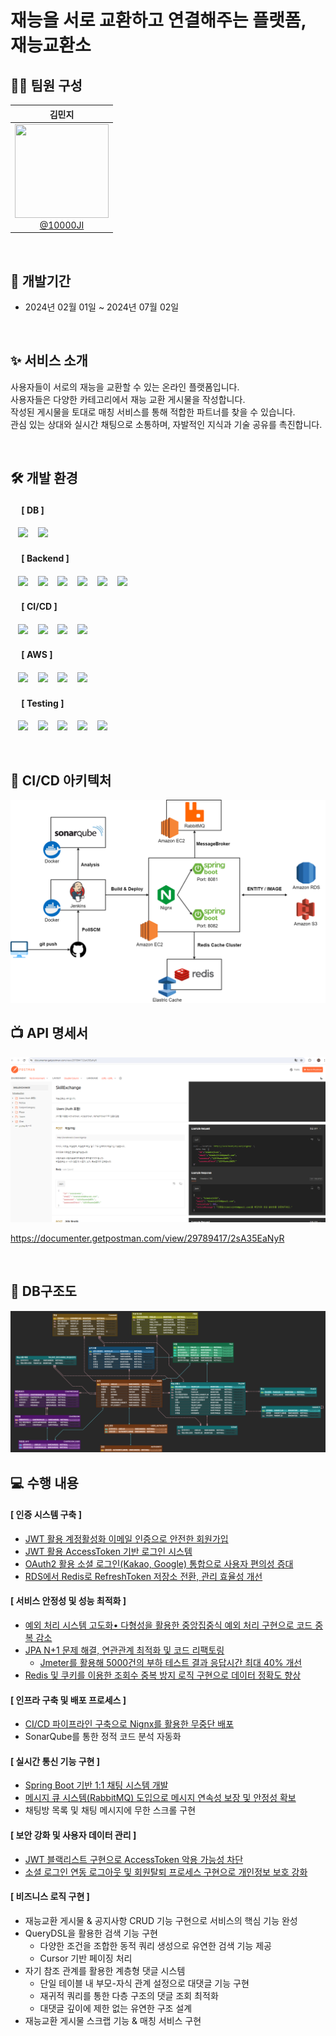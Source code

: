 # 재능을 서로 교환하고 연결해주는 플랫폼, 재능교환소

## 🙋‍♀️ 팀원 구성
<div align="center">

<div align="center">

|                                                               **김민지**                                                               |
|:-----------------------------------------------------------------------------------------------------------------------------------:| 
| [<img src="https://avatars.githubusercontent.com/u/121842688?v=4" height=150 width=150> <br/> @10000JI](https://github.com/10000JI) |

</div>
</div>
<br>

## 📆 개발기간
- 2024년 02월 01일 ~ 2024년 07월 02일

<br>

## ✨ 서비스 소개
사용자들이 서로의 재능을 교환할 수 있는 온라인 플랫폼입니다. <br>
사용자들은 다양한 카테고리에서 재능 교환 게시물을 작성합니다. <br>
작성된 게시물을 토대로 매칭 서비스를 통해 적합한 파트너를 찾을 수 있습니다. <br>
관심 있는 상대와 실시간 채팅으로 소통하며, 자발적인 지식과 기술 공유를 촉진합니다.

<br>

## 🛠️ 개발 환경
#### &nbsp;　[ DB ]
&nbsp;&nbsp;&nbsp;<img src="https://img.shields.io/badge/MariaDB-003545?style=flat&logo=MariaDB&logoColor=white"/>
&nbsp;&nbsp;&nbsp;<img src="https://img.shields.io/badge/Redis-DC382D?style=flat&logo=Redis&logoColor=white"/>

#### &nbsp;　[ Backend ]
&nbsp;&nbsp;&nbsp;<img src="https://img.shields.io/badge/Java17-007396?style=flat&logo=java&logoColor=white"/>
&nbsp;&nbsp;&nbsp;<img src="https://img.shields.io/badge/Spring Boot-6DB33F?style=flat&logo=springBoot&logoColor=white"/>
&nbsp;&nbsp;&nbsp;<img src="https://img.shields.io/badge/Spring Security-6DB33F?style=flat&logo=springsecurity&logoColor=white"/>
&nbsp;&nbsp;&nbsp;<img src="https://img.shields.io/badge/Spring Data JPA-6DB33F?style=flat&logo=spring&logoColor=white"/>
&nbsp;&nbsp;&nbsp;<img src="https://img.shields.io/badge/QueryDSL-0769AD?style=flat&logo=java&logoColor=white"/>
&nbsp;&nbsp;&nbsp;<img src="https://img.shields.io/badge/RabbitMQ-FF6600?style=flat&logo=rabbitmq&logoColor=white"/>

#### &nbsp;　[ CI/CD ]
&nbsp;&nbsp;&nbsp;<img src="https://img.shields.io/badge/GitHub-181717?style=flat&logo=GitHub&logoColor=white"/>
&nbsp;&nbsp;&nbsp;<img src="https://img.shields.io/badge/Jenkins-D24939?style=flat&logo=jenkins&logoColor=white"/>
&nbsp;&nbsp;&nbsp;<img src="https://img.shields.io/badge/Docker-2496ED?style=flat&logo=Docker&logoColor=white"/>
&nbsp;&nbsp;&nbsp;<img src="https://img.shields.io/badge/Nginx-009639?style=flat&logo=nginx&logoColor=white"/>

#### &nbsp;　[ AWS ]
&nbsp;&nbsp;&nbsp;<img src="https://img.shields.io/badge/AWS EC2-FF9900?style=flat&logo=amazon-ec2&logoColor=white"/>
&nbsp;&nbsp;&nbsp;<img src="https://img.shields.io/badge/AWS RDS-527FFF?style=flat&logo=amazon-rds&logoColor=white"/>
&nbsp;&nbsp;&nbsp;<img src="https://img.shields.io/badge/AWS S3-569A31?style=flat&logo=amazon-s3&logoColor=white"/>
&nbsp;&nbsp;&nbsp;<img src="https://img.shields.io/badge/AWS ElastiCache-4053D6?style=flat&logo=amazon-aws&logoColor=white"/>

#### &nbsp;　[ Testing ]
&nbsp;&nbsp;&nbsp;<img src="https://img.shields.io/badge/JUnit5-25A162?style=flat&logo=JUnit5&logoColor=white"/>
&nbsp;&nbsp;&nbsp;<img src="https://img.shields.io/badge/Mockito-C5D9C8?style=flat&logo=mock&logoColor=white"/>
&nbsp;&nbsp;&nbsp;<img src="https://img.shields.io/badge/SonarQube-4E9BCD?style=flat&logo=sonarqube&logoColor=white"/>
&nbsp;&nbsp;&nbsp;<img src="https://img.shields.io/badge/Apache JMeter-D22128?style=flat&logo=apache-jmeter&logoColor=white"/>
&nbsp;&nbsp;&nbsp;<img src="https://img.shields.io/badge/Postman-FF6C37?style=flat&logo=postman&logoColor=white"/><br>

<br>

## 🚀 CI/CD 아키텍처

<img src="./img/CICD 아키텍처.png">

<br>

## 📺 API 명세서

<img src="./img/API명세서.png">

https://documenter.getpostman.com/view/29789417/2sA35EaNyR

<br>

## 📝 DB구조도
<img src="./img/ERD_재능교환소.png">

<br>

## 💻 수행 내용
#### [ 인증 시스템 구축 ]
- [JWT 활용 계정활성화 이메일 인증으로 안전한 회원가입](https://velog.io/@10000ji_/%EC%9E%AC%EB%8A%A5%EA%B5%90%ED%99%98%EC%86%8C-JWT%EB%A5%BC-%EC%9D%B4%EC%9A%A9%ED%95%9C-%ED%9A%8C%EC%9B%90%EA%B0%80%EC%9E%85-%EB%B0%8F-%EB%A1%9C%EA%B7%B8%EC%9D%B8) 
- [JWT 활용 AccessToken 기반 로그인 시스템](https://velog.io/@10000ji_/%EC%9E%AC%EB%8A%A5%EA%B5%90%ED%99%98%EC%86%8C-JWT%EB%A5%BC-%EC%9D%B4%EC%9A%A9%ED%95%9C-%ED%9A%8C%EC%9B%90%EA%B0%80%EC%9E%85-%EB%B0%8F-%EB%A1%9C%EA%B7%B8%EC%9D%B8) 
- [OAuth2 활용 소셜 로그인(Kakao, Google) 통합으로 사용자 편의성 증대](https://velog.io/@10000ji_/%EC%9E%AC%EB%8A%A5%EA%B5%90%ED%99%98%EC%86%8C-Spring-Boot%EC%97%90%EC%84%9C-OAuth2-JWT%EB%A5%BC-%ED%86%B5%ED%95%9C-%EC%86%8C%EC%85%9C-%EB%A1%9C%EA%B7%B8%EC%9D%B8-%EA%B5%AC%ED%98%84-Kakao-Google) 
- [RDS에서 Redis로 RefreshToken 저장소 전환, 관리 효율성 개선](https://velog.io/@10000ji_/%EC%9E%AC%EB%8A%A5%EA%B5%90%ED%99%98%EC%86%8C-RDS%EC%97%90%EC%84%9C-Redis%EB%A1%9C-RefreshToken-%EC%A0%80%EC%9E%A5%EC%86%8C-%EC%A0%84%ED%99%98)

#### [ 서비스 안정성 및 성능 최적화 ]
- [예외 처리 시스템 고도화• 다형성을 활용한 중앙집중식 예외 처리 구현으로 코드 중복 감소](https://velog.io/@10000ji_/%EC%9E%AC%EB%8A%A5%EA%B5%90%ED%99%98%EC%86%8C-ExceptionHandler-%EC%98%88%EC%99%B8%EC%B2%98%EB%A6%AC)
- [JPA N+1 문제 해결, 연관관계 최적화 및 코드 리팩토링](https://velog.io/@10000ji_/%EC%9E%AC%EB%8A%A5%EA%B5%90%ED%99%98%EC%86%8C-JPA-Delete-%EC%9E%91%EC%97%85-%EC%97%B0%EA%B4%80%EA%B4%80%EA%B3%84-SQL-%EC%A4%84%EC%9D%B4%EA%B3%A0-%EC%84%B1%EB%8A%A5-%ED%96%A5%EC%83%81%EC%8B%9C%ED%82%A4%EA%B8%B0)
  - [Jmeter를 활용해 5000건의 부하 테스트 결과 응답시간 최대 40% 개선](https://velog.io/@10000ji_/%EC%9E%AC%EB%8A%A5%EA%B5%90%ED%99%98%EC%86%8C-Jmeter%EB%A1%9C-%EB%B6%80%ED%95%98-%ED%85%8C%EC%8A%A4%ED%8A%B8%ED%95%98%EA%B8%B0)
- [Redis 및 쿠키를 이용한 조회수 중복 방지 로직 구현으로 데이터 정확도 향상](https://velog.io/@10000ji_/%EC%9E%AC%EB%8A%A5%EA%B5%90%ED%99%98%EC%86%8C-%EC%A1%B0%ED%9A%8C%EC%88%98-%EC%A4%91%EB%B3%B5-%EB%B0%A9%EC%A7%80-Redis-%EC%BF%A0%ED%82%A4)

#### [ 인프라 구축 및 배포 프로세스 ]
- [CI/CD 파이프라인 구축으로 Nignx를 활용한 무중단 배포](https://velog.io/@10000ji_/%EC%9E%AC%EB%8A%A5%EA%B5%90%ED%99%98%EC%86%8C-CICD-%EB%AC%B4%EC%A4%91%EB%8B%A8-%EB%B0%B0%ED%8F%AC)
- SonarQube를 통한 정적 코드 분석 자동화

#### [ 실시간 통신 기능 구현 ]
- [Spring Boot 기반 1:1 채팅 시스템 개발](https://velog.io/@10000ji_/%EC%9E%AC%EB%8A%A5%EA%B5%90%ED%99%98%EC%86%8C-Spring-Boot%EB%A1%9C-Stomp-%EA%B8%B0%EB%B0%98-11-%EC%B1%84%ED%8C%85-%EA%B5%AC%ED%98%84-with-React)
- [메시지 큐 시스템(RabbitMQ) 도입으로 메시지 연속성 보장 및 안정성 확보](https://velog.io/@10000ji_/%EC%9E%AC%EB%8A%A5%EA%B5%90%ED%99%98%EC%86%8C-Spring-Boot%EC%99%80-RabbitMQ%EB%A1%9C-%ED%99%95%EC%9E%A5-%EA%B0%80%EB%8A%A5%ED%95%9C-11-%EC%B1%84%ED%8C%85-%EA%B5%AC%EC%B6%95%ED%95%98%EA%B8%B0)
- 채팅방 목록 및 채팅 메시지에 무한 스크롤 구현

#### [ 보안 강화 및 사용자 데이터 관리 ]
- [JWT 블랙리스트 구현으로 AccessToken 악용 가능성 차단](https://velog.io/@10000ji_/%EC%9E%AC%EB%8A%A5%EA%B5%90%ED%99%98%EC%86%8C-Redis%EB%A5%BC-%EC%9D%B4%EC%9A%A9%ED%95%9C-JWT-%EB%B8%94%EB%9E%99%EB%A6%AC%EC%8A%A4%ED%8A%B8%EC%99%80-%EB%A1%9C%EA%B7%B8%EC%95%84%EC%9B%83-%EA%B5%AC%ED%98%84)
- [소셜 로그인 연동 로그아웃 및 회원탈퇴 프로세스 구현으로 개인정보 보호 강화](https://velog.io/@10000ji_/%EC%9E%AC%EB%8A%A5%EA%B5%90%ED%99%98%EC%86%8C-Spring-Boot-%EC%86%8C%EC%85%9C-%EB%A1%9C%EA%B7%B8%EC%9D%B8-%EB%A1%9C%EA%B7%B8%EC%95%84%EC%9B%83-%ED%9A%8C%EC%9B%90%ED%83%88%ED%87%B4Kakao-Google)

#### [ 비즈니스 로직 구현 ]
- 재능교환 게시물 & 공지사항 CRUD 기능 구현으로 서비스의 핵심 기능 완성
- QueryDSL을 활용한 검색 기능 구현
  - 다양한 조건을 조합한 동적 쿼리 생성으로 유연한 검색 기능 제공
  - Cursor 기반 페이징 처리
- 자기 참조 관계를 활용한 계층형 댓글 시스템
  - 단일 테이블 내 부모-자식 관계 설정으로 대댓글 기능 구현
  - 재귀적 쿼리를 통한 다층 구조의 댓글 조회 최적화
  - 대댓글 깊이에 제한 없는 유연한 구조 설계
- 재능교환 게시물 스크랩 기능 & 매칭 서비스 구현
